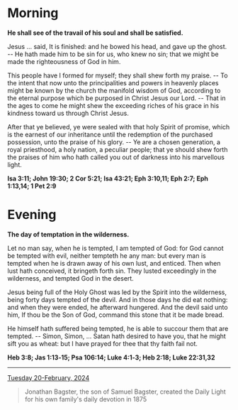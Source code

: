 # Morning

**He shall see of the travail of his soul and shall be satisfied.**
 
Jesus ... said, It is finished: and he bowed his head, and gave up the ghost. -- He hath made him to be sin for us, who knew no sin; that we might be made the righteousness of God in him.
 
This people have I formed for myself; they shall shew forth my praise. -- To the intent that now unto the principalities and powers in heavenly places might be known by the church the manifold wisdom of God, according to the eternal purpose which be purposed in Christ Jesus our Lord. -- That in the ages to come he might shew the exceeding riches of his grace in his kindness toward us through Christ Jesus.
 
After that ye believed, ye were sealed with that holy Spirit of promise, which is the earnest of our inheritance until the redemption of the purchased possession, unto the praise of his glory. -- Ye are a chosen generation, a royal priesthood, a holy nation, a peculiar people; that ye should shew forth the praises of him who hath called you out of darkness into his marvellous light.  

**Isa 3:11; John 19:30; 2 Cor 5:21; Isa 43:21; Eph 3:10,11; Eph 2:7; Eph 1:13,14; 1 Pet 2:9**

# Evening

**The day of temptation in the wilderness.**
 
Let no man say, when he is tempted, I am tempted of God: for God cannot be tempted with evil, neither tempteth he any man: but every man is tempted when he is drawn away of his own lust, and enticed. Then when lust hath conceived, it bringeth forth sin. They lusted exceedingly in the wilderness, and tempted God in the desert.
 
Jesus being full of the Holy Ghost was led by the Spirit into the wilderness, being forty days tempted of the devil. And in those days he did eat nothing: and when they were ended, he afterward hungered. And the devil said unto him, If thou be the Son of God, command this stone that it be made bread.
 
He himself hath suffered being tempted, he is able to succour them that are tempted. -- Simon, Simon, ... Satan hath desired to have you, that he might sift you as wheat: but I have prayed for thee that thy faith fail not.  

**Heb 3:8; Jas 1:13‑15; Psa 106:14; Luke 4:1‑3; Heb 2:18; Luke 22:31,32**

---

[Tuesday 20-February, 2024](https://t.me/s/daily_light)

> Jonathan Bagster, the son of Samuel Bagster, created the Daily Light for his own family's daily devotion in 1875

